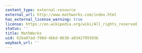 ```yaml
---
content_type: external-resource
external_url: http://www.mathworks.com/index.html
has_external_license_warning: true
license: https://en.wikipedia.org/wiki/All_rights_reserved
status: ''
title: MathWorks
uid: 62ba07ad-798d-4bbd-8638-a8342795593b
wayback_url: ''
---
```

